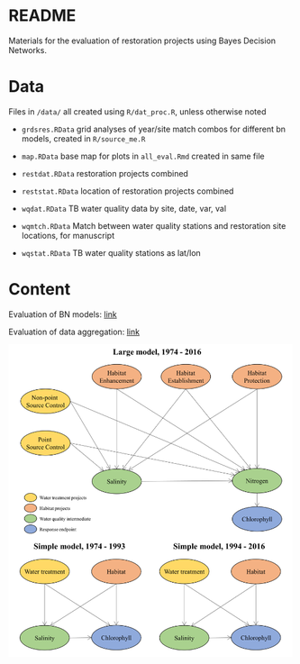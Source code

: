 
# README

Materials for the evaluation of restoration projects using Bayes Decision Networks.

# Data

Files in `/data/` all created using `R/dat_proc.R`, unless otherwise noted

* `grdsres.RData` grid analyses of year/site match combos for different bn models, created in `R/source_me.R`

* `map.RData` base map for plots in `all_eval.Rmd` created in same file

* `restdat.RData` restoration projects combined

* `reststat.RData` location of restoration projects combined

* `wqdat.RData` TB water quality data by site, date, var, val

* `wqmtch.RData` Match between water quality stations and restoration site locations, for manuscript

* `wqstat.RData` TB water quality stations as lat/lon

# Content

Evaluation of BN models: [link](http://162.243.131.102:3838/restorebayes/all_eval.Rmd)

Evaluation of data aggregation: [link](http://162.243.131.102:3838/restorebayes/ind_eval.Rmd)

![](other/flow_chrts.png)
